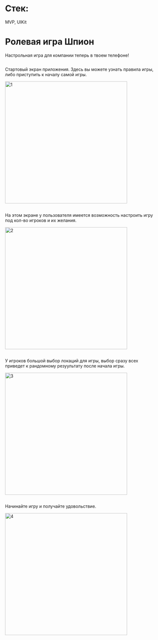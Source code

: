 # Стек:
MVP, UIKit

# Ролевая игра Шпион
Настрольная игра для компании теперь в твоем телефоне!

##
Стартовый экран приложения. Здесь вы можете узнать правила игры, либо приступить к началу самой игры.

<img width="400" alt="1" src="https://github.com/Serzherio/Spy-game/blob/main/Spy-game/Screens/1.png"> 

##
На этом экране у пользователя имеется возможность настроить игру под кол-во игроков и их желания.

<img width="400" alt="2" src="https://github.com/Serzherio/Spy-game/blob/main/Spy-game/Screens/2.png"> 

##
У игроков большой выбор локаций для игры, выбор сразу всех приведет к рандомному резуультату после начала игры.

<img width="400" alt="3" src="https://github.com/Serzherio/Spy-game/blob/main/Spy-game/Screens/3.png"> 

##
Начинайте игру и получайте удовольствие.

<img width="400" alt="4" src="https://github.com/Serzherio/Spy-game/blob/main/Spy-game/Screens/4.png"> 

##


